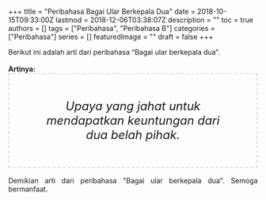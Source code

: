 +++
title = "Peribahasa Bagai Ular Berkepala Dua"
date = 2018-10-15T09:33:00Z
lastmod = 2018-12-06T03:38:07Z
description = ""
toc = true
authors = []
tags = ["Peribahasa", "Peribahasa B"]
categories = ["Peribahasa"]
series = []
featuredImage = ""
draft = false
+++

<div dir="ltr" style="text-align: left;" trbidi="on"><div style="text-align: justify;">Berikut ini adalah arti dari peribahasa “Bagai ular berkepala dua”.</div><br /><div style="text-align: justify;"><b>Artinya:</b></div><div style="border: 2px dashed #ddd; font-size: 24px; height: auto; margin: 0 auto; padding: 50px; text-align: center; width: auto;"><i>Upaya yang jahat untuk mendapatkan keuntungan dari dua belah pihak.</i></div><br /><div style="text-align: justify;">Demikian arti dari peribahasa "Bagai ular berkepala dua". Semoga bermanfaat.</div></div>
